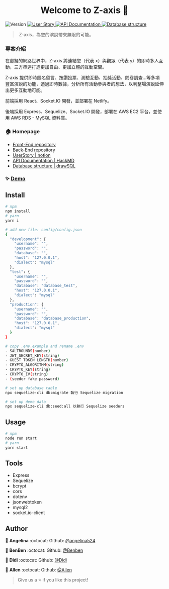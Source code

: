 <h1 align="center">Welcome to Z-axis 👋</h1>

<p>
  <img alt="Version" src="https://img.shields.io/badge/version-0.1.0-blue.svg?cacheSeconds=2592000" />
  <a href="https://www.notion.so/didijhong/Z-axis-User-Story-3f51e7514f114ac984b34b95aaeeb8fd" target="_blank">
    <img alt="User Story" src="https://img.shields.io/badge/User Story-yes-brightgreen.svg" />
  </a>
  <a href="https://hackmd.io/LBJwuLekR_mO9pIdLfhSZQ" target="_blank">
    <img alt="API Documentation" src="https://img.shields.io/badge/API Documentation-yes-brightgreen.svg" />
  </a>
  <a href="https://drawsql.app/z-axis/diagrams/z-axis-sql#" target="_blank">
    <img alt="Database structure" src="https://img.shields.io/badge/Database structure-yes-brightgreen.svg" />
  </a>
</p>

> Z-axis，為您的演說帶來無限的可能。

### 專案介紹

在虛擬的網路世界中，Z-axis 將連結您（代表 x）與觀眾（代表 y）的即時多人互動，三方串連打造更加自由、更加立體的互動空間。

Z-axis 提供即時匿名留言、按讚投票、測驗互動、抽獎活動、問卷調查…等多項豐富演說的功能，透過即時數據，分析所有活動參與者的想法，以利整場演說延伸出更多互動地可能。

前端採用 React、Socket.IO 開發，並部署在 Netlify。

後端採用 Express、Sequelize、Socket.IO 開發，部署在 AWS EC2 平台，並使用 AWS RDS - MySQL 資料庫。

### 🏠 Homepage
- [Front-End repository](https://github.com/angelina524/final-project-Z-axis-frontend/tree/dev)
- [Back-End repository](https://github.com/angelina524/final-project-Z-axis-backend/tree/dev)
- [UserStory | notion](https://www.notion.so/didijhong/Z-axis-User-Story-3f51e7514f114ac984b34b95aaeeb8fd)
- [API Documentation | HackMD](https://hackmd.io/LBJwuLekR_mO9pIdLfhSZQ)
- [Database structure | drawSQL](https://drawsql.app/z-axis/diagrams/z-axis-sql#)

### ✨ [Demo](https://zaxis.netlify.app/#/)

## Install

```sh
# npm
npm install
# yarn
yarn i

# add new file: config/config.json
{
  "development": {
    "username": "",
    "password": "",
    "database": "",
    "host": "127.0.0.1",
    "dialect": "mysql"
  },
  "test": {
    "username": "",
    "password": "",
    "database": "database_test",
    "host": "127.0.0.1",
    "dialect": "mysql"
  },
  "production": {
    "username": "",
    "password": "",
    "database": "database_production",
    "host": "127.0.0.1",
    "dialect": "mysql"
  }
}

# copy .env.example and rename .env
- SALTROUNDS(number)
- JWT_SECRET_KEY(string)
- GUEST_TOKEN_LENGTH(number)
- CRYPTO_ALGORITHM(string)
- CRYPTO_KEY(string)
- CRYPTO_IV(string)
- (seeder fake password)

# set up database table
npx sequelize-cli db:migrate 執行 Sequelize migration

# set up demo data
npx sequelize-cli db:seed:all 以執行 Sequelize seeders
```

## Usage

```sh
# npm
node run start
# yarn
yarn start
```

## Tools
- Express
- Sequelize
- bcrypt
- cors
- dotenv
- jsonwebtoken
- mysql2
- socket.io-client

## Author

👤 **Angelina** :octocat: Github: [@angelina524](https://github.com/angelina524)

👤 **BenBen** :octocat: Github: [@Benben](https://github.com/benben6515)

👤 **Didi** :octocat: Github: [@Didi](https://github.com/dadidi910)

👤 **Allen** :octocat: Github: [@Allen](https://github.com/rockyooooooo)
  

> Give us a ⭐️ if you like this project!

